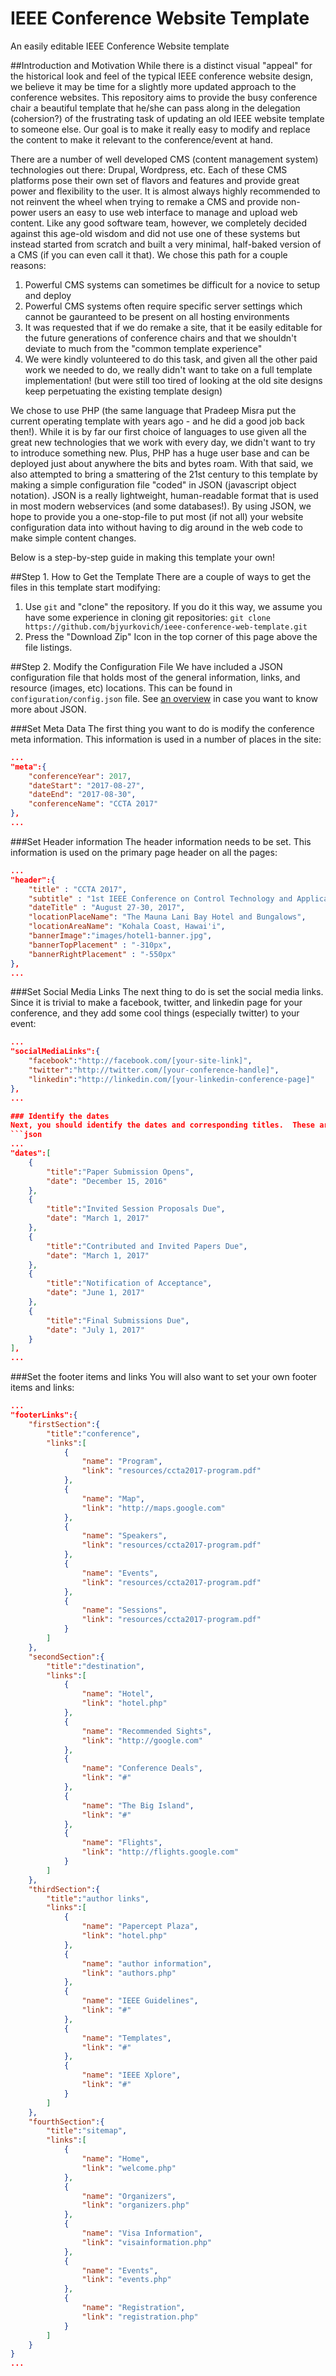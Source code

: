 # IEEE Conference Website Template
An easily editable IEEE Conference Website template

##Introduction and Motivation
While there is a distinct visual "appeal" for the historical look and feel of the typical IEEE conference website design, we believe it may be time for a slightly more updated approach to the conference websites.  This repository aims to provide the busy conference chair a beautiful template that he/she can pass along in the delegation (cohersion?) of the frustrating task of updating an old IEEE website template to someone else.  Our goal is to make it really easy to modify and replace the content to make it relevant to the conference/event at hand.

There are a number of well developed CMS (content management system) technologies out there: Drupal, Wordpress, etc.  Each of these CMS platforms pose their own set of flavors and features and provide great power and flexibility to the user.  It is almost always highly recommended to not reinvent the wheel when trying to remake a CMS and provide non-power users an easy to use web interface to manage and upload web content.  Like any good software team, however, we completely decided against this age-old wisdom and did not use one of these systems but instead started from scratch and built a very minimal, half-baked version of a CMS (if you can even call it that).  We chose this path for a couple reasons:

1. Powerful CMS systems can sometimes be difficult for a novice to setup and deploy
2. Powerful CMS systems often require specific server settings which cannot be gauranteed to be present on all hosting environments
3. It was requested that if we do remake a site, that it be easily editable for the future generations of conference chairs and that we shouldn't deviate to much from the "common template experience"
4. We were kindly volunteered to do this task, and given all the other paid work we needed to do, we really didn't want to take on a full template implementation! (but were still too tired of looking at the old site designs keep perpetuating the existing template design)

We chose to use PHP (the same language that Pradeep Misra put the current operating template with years ago - and he did a good job back then!).  While it is by far our first choice of languages to use given all the great new technologies that we work with every day, we didn't want to try to introduce something new.  Plus, PHP has a huge user base and can be deployed just about anywhere the bits and bytes roam.  With that said, we also attempted to bring a smattering of the 21st century to this template by making a simple configuration file "coded" in JSON (javascript object notation).  JSON is a really lightweight, human-readable format that is used in most modern webservices (and some databases!).  By using JSON, we hope to provide you a one-stop-file to put most (if not all) your website configuration data into without having to dig around in the web code to make simple content changes.

Below is a step-by-step guide in making this template your own!

##Step 1. How to Get the Template
There are a couple of ways to get the files in this template start modifying:

1. Use `git` and "clone" the repository.  If you do it this way, we assume you have some experience in cloning git repositories: `git clone https://github.com/bjyurkovich/ieee-conference-web-template.git`
2. Press the "Download Zip" Icon in the top corner of this page above the file listings.

##Step 2. Modify the Configuration File
We have included a JSON configuration file that holds most of the general information, links, and resource (images, etc) locations.  This can be found in `configuration/config.json` file.  See [an overview](http://www.json.org/) in case you want to know more about JSON.

###Set Meta Data
The first thing you want to do is modify the conference meta information. This information is used in a number of places in the site:
```json
...
"meta":{
	"conferenceYear": 2017,
	"dateStart": "2017-08-27",
	"dateEnd": "2017-08-30",
	"conferenceName": "CCTA 2017"
},
...
``` 
###Set Header information
The header information needs to be set.  This information is used on the primary page header on all the pages:
```json
...
"header":{
	"title" : "CCTA 2017",
	"subtitle" : "1st IEEE Conference on Control Technology and Applications",
	"dateTitle" : "August 27-30, 2017",
	"locationPlaceName": "The Mauna Lani Bay Hotel and Bungalows",
	"locationAreaName": "Kohala Coast, Hawai'i",
	"bannerImage":"images/hotel1-banner.jpg",
	"bannerTopPlacement" : "-310px",
	"bannerRightPlacement" : "-550px"
},
...
```
###Set Social Media Links
The next thing to do is set the social media links. Since it is trivial to make a facebook, twitter, and linkedin page for your conference, and they add some cool things (especially twitter) to your event:
```json
...
"socialMediaLinks":{
	"facebook":"http://facebook.com/[your-site-link]",
	"twitter":"http://twitter.com/[your-conference-handle]",
	"linkedin":"http://linkedin.com/[your-linkedin-conference-page]"
},
...

### Identify the dates
Next, you should identify the dates and corresponding titles.  These are used in the right nav menu and dates page:
```json
...
"dates":[
	{
		"title":"Paper Submission Opens",
		"date": "December 15, 2016"
	},
	{
		"title":"Invited Session Proposals Due",
		"date": "March 1, 2017"
	},
	{
		"title":"Contributed and Invited Papers Due",
		"date": "March 1, 2017"
	},
	{
		"title":"Notification of Acceptance",
		"date": "June 1, 2017"
	},
	{
		"title":"Final Submissions Due",
		"date": "July 1, 2017"
	}
],
...
```

###Set the footer items and links
You will also want to set your own footer items and links:
```json
...
"footerLinks":{
	"firstSection":{
		"title":"conference",
		"links":[
			{
				"name": "Program",
				"link": "resources/ccta2017-program.pdf"
			},
			{
				"name": "Map",
				"link": "http://maps.google.com"
			},
			{
				"name": "Speakers",
				"link": "resources/ccta2017-program.pdf"
			},
			{
				"name": "Events",
				"link": "resources/ccta2017-program.pdf"
			},
			{
				"name": "Sessions",
				"link": "resources/ccta2017-program.pdf"
			}
		]
	},
	"secondSection":{
		"title":"destination",
		"links":[
			{
				"name": "Hotel",
				"link": "hotel.php"
			},
			{
				"name": "Recommended Sights",
				"link": "http://google.com"
			},
			{
				"name": "Conference Deals",
				"link": "#"
			},
			{
				"name": "The Big Island",
				"link": "#"
			},
			{
				"name": "Flights",
				"link": "http://flights.google.com"
			}
		]
	},
	"thirdSection":{
		"title":"author links",
		"links":[
			{
				"name": "Papercept Plaza",
				"link": "hotel.php"
			},
			{
				"name": "author information",
				"link": "authors.php"
			},
			{
				"name": "IEEE Guidelines",
				"link": "#"
			},
			{
				"name": "Templates",
				"link": "#"
			},
			{
				"name": "IEEE Xplore",
				"link": "#"
			}
		]
	},
	"fourthSection":{
		"title":"sitemap",
		"links":[
			{
				"name": "Home",
				"link": "welcome.php"
			},
			{
				"name": "Organizers",
				"link": "organizers.php"
			},
			{
				"name": "Visa Information",
				"link": "visainformation.php"
			},
			{
				"name": "Events",
				"link": "events.php"
			},
			{
				"name": "Registration",
				"link": "registration.php"
			}
		]
	}
}
...
```
